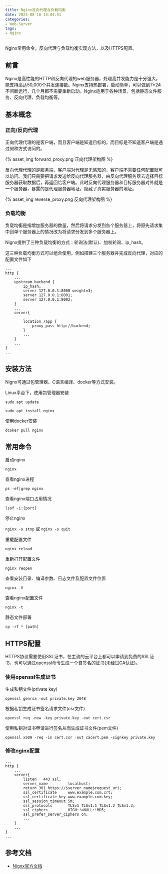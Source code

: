 ```yaml
---
title: Nginx反向代理与负载均衡
date: 2024-08-16 14:04:51
categories:
- Web-Server
tags:
- Nginx
---
```


Nginx常用命令，反向代理与负载均衡实现方法，以及HTTPS配置。

<!--more-->

## 前言

Nginx是高性能的HTTP和反向代理的web服务器，处理高并发能力是十分强大，能支持高达50,000个并发连接数。Nginx支持热部署，启动简单，可以做到7*24不间断运行，几个月都不需要重新启动。Nginx适用于各种场景，包括静态文件服务、反向代理、负载均衡等。

## 基本概念

### 正向/反向代理

正向代理代理的是客户端，而且客户端是知道目标的，而目标是不知道客户端是通过何种方式访问的。

{% asset_img forward_proxy.png 正向代理架构图 %}

反向代理代理的是服务端，客户端对代理是无感知的，客户端不需要任何配置就可以访问。我们只需要把请求发送给反向代理服务器，由反向代理服务器去选择目标服务器获取数据后，再返回给客户端。此时反向代理服务器和目标服务器对外就是一个服务器，暴露的是代理服务器地址，隐藏了真实服务器的地址。

{% asset_img reverse_proxy.png 反向代理架构图 %}

### 负载均衡

负载均衡是指增加服务器的数量，然后将请求分发到各个服务器上，将原先请求集中到单个服务器上的情况改为将请求分发到多个服务器上。

Nignx提供了三种负载均衡的方式：轮询法(默认)、加权轮询、ip_hash。

这三种负载均衡方式可以组合使用，例如搭建三个服务器并完成反向代理，对应的配置文件如下

```
...
http {
    ...
    upstream backend {
        ip_hash;
        server 127.0.0.1:8000 weight=3;
        server 127.0.0.1:8001;
        server 127.0.0.1:8002;
    }
    ...
    server{
        ...
        location /app {
            proxy_pass http://backend;
        }
        ...
    }
    ...
}
...
```

## 安装方法

Nignx可通过包管理器、C语言编译、docker等方式安装。

Linux平台下，使用包管理器安装

`sudo apt update`

`sudo apt install nginx`

使用docker安装

`dcoker pull nginx`

## 常用命令

启动nginx

`nginx`

查看nginx进程

`ps -ef|grep nginx`

查看nginx端口占用情况

`lsof -i:[port]`

停止nginx

`nginx -s stop` 或 `nginx -s quit`

重载配置文件

`nginx reload`

重新打开配置文件

`nginx reopen`

查看安装目录、编译参数、日志文件及配置文件位置

`nginx -V`

查看nginx配置文件

`nginx -t`

静态文件部署

`cp -rf * [path]`

## HTTPS配置

HTTPS协议需要使用SSL证书，在主流的云平台上都可以申请到免费的SSL证书，也可以通过openssl命令生成一个自签名的证书(未经过CA认证)。

### 使用openssl生成证书

生成私钥文件(private key)

`openssl genrsa -out private.key 2048`

根据私钥生成证书签名请求文件(csr文件)

`openssl req -new -key private.key -out cert.csr`

使用私钥对证书申请进行签名从而生成证书文件(pem文件)

`openssl x509 -req -in cert.csr -out cacert.pem -signkey private.key`

### 修改nginx配置

```
...
http {
    ...
    server{
        listen   443 ssl;
        server_name         localhost;
        return 301 https://$server_name$request_uri;
        ssl_certificate     www.example.com.crt;
        ssl_certificate_key www.example.com.key;
        ssl_session_timeout 5m;
        ssl_protocols       TLSv1 TLSv1.1 TLSv1.2 TLSv1.3;
        ssl_ciphers         HIGH:!aNULL:!MD5;
        ssl_prefer_server_ciphers on;
        ...
    }
    ...
}
...
```

## 参考文档

- [Nignx官方文档](http://nginx.org/en/docs/)
